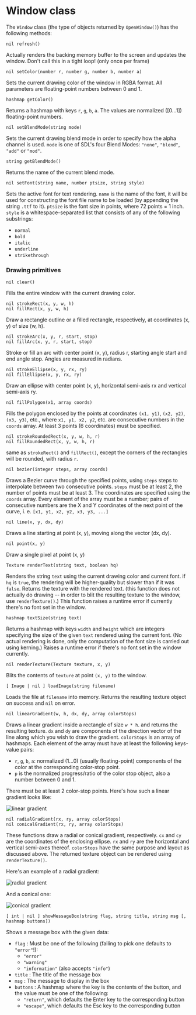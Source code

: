 # Window class

The `Window` class (the type of objects returned by `OpenWindow()`)
has the following methods:

    nil refresh()

Actually renders the backing memory buffer to the screen and updates
the window. Don't call this in a tight loop! (only once per frame)

    nil setColor(number r, number g, number b, number a)

Sets the current drawing color of the window in RGBA format. All
parameters are floating-point numbers between 0 and 1.

    hashmap getColor()

Returns a hashmap with keys `r`, `g`, `b`, `a`. The values are
normalized ([0...1]) floating-point numbers.

    nil setBlendMode(string mode)

Sets the current drawing blend mode in order to specify how the
alpha channel is used. `mode` is one of SDL's four Blend Modes:
`"none"`, `"blend"`, `"add"` or `"mod"`.

    string getBlendMode()

Returns the name of the current blend mode.

    nil setFont(string name, number ptsize, string style)

Sets the active font for text rendering. `name` is the name of the font,
it will be used for constructing the font file name to be loaded (by
appending the string `.ttf` to it). `ptsize` is the font size in points,
where 72 points = 1 inch. `style` is a whitespace-separated list that
consists of any of the following substrings:

 - `normal`
 - `bold`
 - `italic`
 - `underline`
 - `strikethrough`

<!-- commity-comment -->

### Drawing primitives

    nil clear()

Fills the entire window with the current drawing color.

    nil strokeRect(x, y, w, h)
    nil fillRect(x, y, w, h)

Draw a rectangle outline or a filled rectangle, respectively,
at coordinates (x, y) of size (w, h).

    nil strokeArc(x, y, r, start, stop)
    nil fillArc(x, y, r, start, stop)

Stroke or fill an arc with center point (x, y), radius r, starting
angle start and end angle stop. Angles are measured in radians.

    nil strokeEllipse(x, y, rx, ry)
    nil fillEllipse(x, y, rx, ry)

Draw an ellipse with center point (x, y), horizontal semi-axis rx
and vertical semi-axis ry.

    nil fillPolygon(x1, array coords)

Fills the polygon enclosed by the points at coordinates `(x1, y1)`,
`(x2, y2)`, `(x3, y3)`, etc., where `x1, y1, x2, y2`, etc. are
consecutive numbers in the `coords` array.
At least 3 points (6 coordinates) must be specified.

    nil strokeRoundedRect(x, y, w, h, r)
    nil fillRoundedRect(x, y, w, h, r)

same as `strokeRect()` and `fillRect()`, except the corners of the
rectangles will be rounded, with radius `r`.

    nil bezier(integer steps, array coords)

Draws a Bezier curve through the specified points, using `steps` steps
to interpolate between two consecutive points. `steps` must be at least
2, the number of points must be at least 3. The coordinates are specified
using the `coords` array. Every element of the array must be a number;
pairs of consecutive numbers are the X and Y coordinates of the next
point of the curve, i. e. `[x1, y1, x2, y2, x3, y3, ...]`

    nil line(x, y, dx, dy)

Draws a line starting at point (x, y), moving along the vector (dx, dy).

    nil point(x, y)

Draw a single pixel at point (x, y)

    Texture renderText(string text, boolean hq)

Renders the string `text` using the current drawing color and current
font. if `hq` is `true`, the rendering will be higher-quality but slower
than if it was `false`. Returns the texture with the rendered text.
(this function does not actually do drawing -- in order to blit the
resulting texture to the window, use `renderTexture()`.)
This function raises a runtime error if currently there's no font set
in the window.

    hashmap textSize(string text)

Returns a hashmap with keys `width` and `height` which are integers
specifying the size of the given `text` rendered using the current
font. (No actual rendering is done, only the computation of the
font size is carried out using kerning.) Raises a runtime error if
there's no font set in the window currently.

    nil renderTexture(Texture texture, x, y)

Blits the contents of `texture` at point `(x, y)` to the window.

    [ Image | nil ] loadImage(string filename)

Loads the file at `filename` into memory. Returns the
resulting texture object on success and `nil` on error.

    nil linearGradient(w, h, dx, dy, array colorStops)

Draws a linear gradient inside a rectangle of size `w * h`.
and returns the resulting texture. `dx` and `dy` are components of the
direction vector of the line along which you wish to draw the
gradient. `colorStops` is an array of hashmaps. Each element of
the array must have at least the following keys-value pairs:

 - `r`, `g`, `b`, `a`: normalized (1…0) (usually floating-point)
   components of the color at the corresponding color-stop point.
 - `p` is the normalized progress/ratio of the color stop object,
   also a number between 0 and 1.

There must be at least 2 color-stop points. Here's how such a
linear gradient looks like:

![linear gradient](../examples/linear_gradient.png)

<!-- commity comment -->

    nil radialGradient(rx, ry, array colorStops)
    nil conicalGradient(rx, ry, array colorStops)

These functions draw a radial or conical gradient, respectively.
`cx` and `cy` are the coordinates of the enclosing ellipse.
`rx` and `ry` are the horizontal and vertical semi-axes thereof.
`colorStops` have the same purpose and layout as discussed above.
The returned texture object can be rendered using `renderTexture()`.

Here's an example of a radial gradient:

![radial gradient](../examples/radial_gradient.png)

And a conical one:

![conical gradient](../examples/conical_gradient.png)

<!-- commity comment -->

	[ int | nil ] showMessageBox(string flag, string title, string msg [, hashmap buttons])

Shows a message box with the given data:

* `flag` : Must be one of the following (failing to pick one defaults to `"error"`!):
	- `"error"`
	- `"warning"`
	- `"information"` (also accepts `"info"`)
* `title` : The title of the message box
* `msg` : The message to display in the box
* `buttons` : A hashmap where the key is the contents of the button, and the value
must be one of the following:
	- `"return"`, which defaults the Enter key to the corresponding button
	- `"escape"`, which defaults the Esc key to the corresponding button

<!-- commity comment -->
